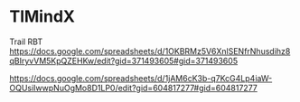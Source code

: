 # TlMindX
Trail RBT
https://docs.google.com/spreadsheets/d/1OKBRMz5V6XnlSENfrNhusdihz8qBIryvVM5KpQZEHKw/edit?gid=371493605#gid=371493605

https://docs.google.com/spreadsheets/d/1jAM6cK3b-q7KcG4Lp4iaW-OQUsiIwwpNuOgMo8D1LP0/edit?gid=604817277#gid=604817277
